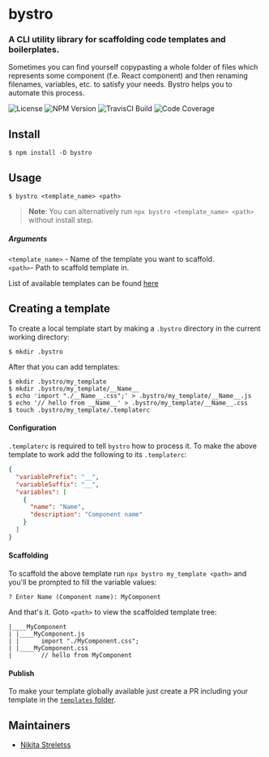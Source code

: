 # bystro

### A CLI utility library for scaffolding code templates and boilerplates.

Sometimes you can find yourself copypasting a whole folder of files which represents some component (f.e. React component) and then renaming filenames, variables, etc. to satisfy your needs. Bystro helps you to automate this process.

![License](https://img.shields.io/npm/l/bystro)
![NPM Version](https://img.shields.io/npm/v/bystro)
![TravisCI Build](https://img.shields.io/travis/streletss/bystro)
![Code Coverage](https://codecov.io/gh/streletss/bystro/branch/main/graph/badge.svg)

## Install

```console
$ npm install -D bystro
```

## Usage

```console
$ bystro <template_name> <path>
```

> **Note**: You can alternatively run `npx bystro <template_name> <path>` without install step.

##### Arguments

`<template_name>` - Name of the template you want to scaffold. <br />
`<path>`- Path to scaffold template in.

List of available templates can be found [here](https://github.com/streletss/bystro/tree/main/templates)

## Creating a template

To create a local template start by making a `.bystro` directory in the current working directory:

```console
$ mkdir .bystro
```

After that you can add templates:

```console
$ mkdir .bystro/my_template
$ mkdir .bystro/my_template/__Name__
$ echo 'import "./__Name__.css";' > .bystro/my_template/__Name__.js
$ echo '// hello from __Name__' > .bystro/my_template/__Name__.css
$ touch .bystro/my_template/.templaterc
```

#### Configuration

`.templaterc` is required to tell `bystro` how to process it. To make the above template to work add the following to its `.templaterc`:

```json
{
  "variablePrefix": "__",
  "variableSuffix": "__",
  "variables": [
    {
      "name": "Name",
      "description": "Component name"
    }
  ]
}
```

#### Scaffolding

To scaffold the above template run `npx bystro my_template <path>` and you'll be prompted to fill the variable values:

```
? Enter Name (Component name): MyComponent
```

And that's it. Goto `<path>` to view the scaffolded template tree:

```
|____MyComponent
| |____MyComponent.js
| |      import "./MyComponent.css";
| |____MyComponent.css
|        // hello from MyComponent
```

#### Publish

To make your template globally available just create a PR including your template in the [`templates` folder](https://github.com/streletss/bystro/tree/main/templates).

## Maintainers

- [Nikita Streletss](https://github.com/streletss)
